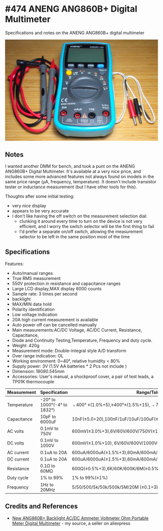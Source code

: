 # #474 ANENG ANG860B+ Digital Multimeter

Specifications and notes on the ANENG ANG860B+ digital multimeter

![Build](./assets/ANG860B_build.jpg?raw=true)

## Notes

I wanted another DMM for bench, and took a punt on the ANENG ANG860B+ Digital Multimeter.
It's available at a very nice price, and includes some more advanced features not always found on models in the same price range (µA, frequency, temperature).
It doesn't include transistor tester or inductance measurement (but I have other tools for this).

Thoughts after some initial testing:

* very nice display
* appears to be very accurate
* I don't like having the off switch on the measurement selection dial:
    * clunking it around every time to turn on the device is not very efficient, and I worry the switch selector will be the first thing to fail
    * I'd prefer a separate on/off switch, allowing the measurement selector to be left in the same position most of the time


## Specifications

Features:

* Auto/manual ranges
* True RMS measurement
* 550V protection in resistance and capacitance ranges
* Large LCD display,MAX display 6000 counts
* Sample rate: 3 times per second
* backlight
* MAX/MIN data hold
* Polarity identification
* Low voltage indication
* 20A high current measurement is available
* Auto power off can be cancelled manually
* Main measurements:AC/DC Voltage, AC/DC Current, Resistance, Capacitance,
* Diode and Continuity Testing,Temperature, Frequency and duty cycle.
* Weight: 420g
* Measurement mode: Double-integral style A/D transform
* Over range indication: OL
* Working environment: 0~40°, relative humidity < 80%
* Supply power: 3V (1.5V AA batteries * 2 Pcs not include )
* Dimension: 180*90.5*45mm
* Accessories: User's manual, a shockproof cover, a pair of test leads, a TP01K thermocouple

| Measurement | Specification               | Range/Tolerance                                                     |
|-------------|-----------------------------|---------------------------------------------------------------------|
| Temperature | -20° to 1000°(-4° to 1832°) | ﹤400° ±(1.0%+5),≥400°±(1.5%+15), ﹤752° ±(1.0%+5),≥752°±(1.5%+15)  |
| Capacitance | 10pF to 6000uF              | 10nF(±5.0+20),100nF/1uF/10uF/100uF(±2.0%+5),1000uF/10000uF(±5.0%+5) |
| AC volts    | 0.1mV to 750V               | 600mV(±3.0%+3),6V/60V/600V/750V(±1.0%+3)                            |
| DC volts    | 0.1mV to 1000V              | 600mV(±1.0%+10), 6V/60V/600V/1000V(±0.5%+3)                         |
| AC current  | 0.1uA to 20A                | 600uA/6000uA(±1.5%+3),60mA/600mA/20A(±1.5%+3)                       |
| DC current  | 0.1uA to 20A                | 600uA/6000uA(±1.5%+3),60mA/600mA/20A(±1.5%+3)                       |
| Resistance  | 0.1Ω to 60MΩ                | 600Ω(±0.5%+3),6K/60K/600K/6M(±0.5%+2),60MΩ(±1.5%+3)                 |
| Duty cycle  | 1% to 99%                   | 1% to 99%(±1%)                                                      |
| Frequency   | 1Hz to 20MHz                | 5/50/500/5k/50k/500k/5M/20M (±0.1+3)                                |


## Credits and References

* [New ANG860B+ Backlight AC/DC Ammeter Voltmeter Ohm Portable Meter Digital Multimeter](https://www.aliexpress.com/item/New-ANG860B-Backlight-AC-DC-Ammeter-Voltmeter-Ohm-Portable-Meter-Digital-Multimeter/32915346957.html) - my source, a seller on aliexpress
